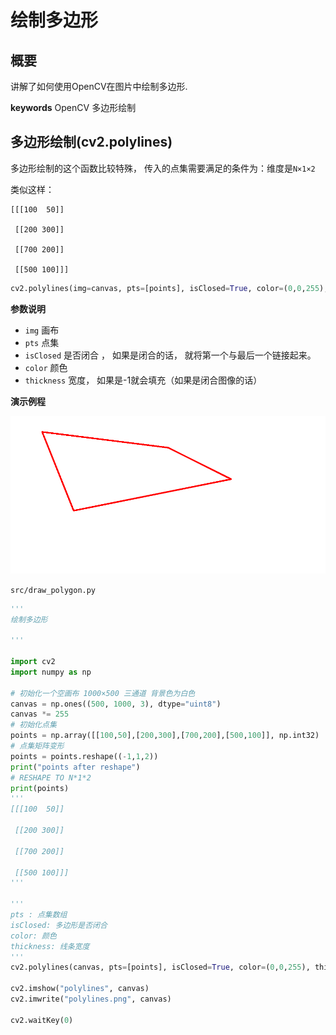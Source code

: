 # 绘制多边形
## 概要
讲解了如何使用OpenCV在图片中绘制多边形.

**keywords** OpenCV 多边形绘制
 
## 多边形绘制(cv2.polylines)

多边形绘制的这个函数比较特殊， 传入的点集需要满足的条件为：维度是`N×1×2`

类似这样：

```
[[[100  50]]

 [[200 300]]

 [[700 200]]

 [[500 100]]]
```

```python
cv2.polylines(img=canvas, pts=[points], isClosed=True, color=(0,0,255), thickness=3)
```

**参数说明**

* `img` 画布
* `pts` 点集
* `isClosed` 是否闭合 ， 如果是闭合的话， 就将第一个与最后一个链接起来。
* `color` 颜色
* `thickness` 宽度， 如果是-1就会填充（如果是闭合图像的话）

**演示例程**

![polylines.png](./image/polylines.png)

`src/draw_polygon.py`

```python
'''
绘制多边形

'''

import cv2
import numpy as np

# 初始化一个空画布 1000×500 三通道 背景色为白色 
canvas = np.ones((500, 1000, 3), dtype="uint8")
canvas *= 255
# 初始化点集
points = np.array([[100,50],[200,300],[700,200],[500,100]], np.int32)
# 点集矩阵变形
points = points.reshape((-1,1,2))
print("points after reshape")
# RESHAPE TO N*1*2
print(points)
'''
[[[100  50]]

 [[200 300]]

 [[700 200]]

 [[500 100]]]
'''

'''
pts : 点集数组
isClosed: 多边形是否闭合
color: 颜色
thickness: 线条宽度
'''
cv2.polylines(canvas, pts=[points], isClosed=True, color=(0,0,255), thickness=3)

cv2.imshow("polylines", canvas)
cv2.imwrite("polylines.png", canvas)

cv2.waitKey(0)
```